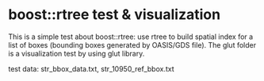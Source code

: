 # boost::rtree test & visualization

This is a simple test about boost::rtree: use rtree to build spatial index for a list of boxes (bounding boxes generated by OASIS/GDS file).
The glut folder is a visualization test by using glut library.

test data: str_bbox_data.txt, str_10950_ref_bbox.txt
